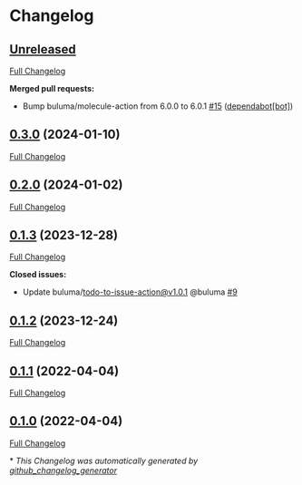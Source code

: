 # Changelog

## [Unreleased](https://github.com/buluma/ansible-role-clamav/tree/HEAD)

[Full Changelog](https://github.com/buluma/ansible-role-clamav/compare/0.3.0...HEAD)

**Merged pull requests:**

- Bump buluma/molecule-action from 6.0.0 to 6.0.1 [\#15](https://github.com/buluma/ansible-role-clamav/pull/15) ([dependabot[bot]](https://github.com/apps/dependabot))

## [0.3.0](https://github.com/buluma/ansible-role-clamav/tree/0.3.0) (2024-01-10)

[Full Changelog](https://github.com/buluma/ansible-role-clamav/compare/0.2.0...0.3.0)

## [0.2.0](https://github.com/buluma/ansible-role-clamav/tree/0.2.0) (2024-01-02)

[Full Changelog](https://github.com/buluma/ansible-role-clamav/compare/0.1.3...0.2.0)

## [0.1.3](https://github.com/buluma/ansible-role-clamav/tree/0.1.3) (2023-12-28)

[Full Changelog](https://github.com/buluma/ansible-role-clamav/compare/0.1.2...0.1.3)

**Closed issues:**

- Update buluma/todo-to-issue-action@v1.0.1 @buluma [\#9](https://github.com/buluma/ansible-role-clamav/issues/9)

## [0.1.2](https://github.com/buluma/ansible-role-clamav/tree/0.1.2) (2023-12-24)

[Full Changelog](https://github.com/buluma/ansible-role-clamav/compare/0.1.1...0.1.2)

## [0.1.1](https://github.com/buluma/ansible-role-clamav/tree/0.1.1) (2022-04-04)

[Full Changelog](https://github.com/buluma/ansible-role-clamav/compare/0.1.0...0.1.1)

## [0.1.0](https://github.com/buluma/ansible-role-clamav/tree/0.1.0) (2022-04-04)

[Full Changelog](https://github.com/buluma/ansible-role-clamav/compare/76bc438b7df1bc2514fb5ffa78bd6d6a0cafcb8f...0.1.0)



\* *This Changelog was automatically generated by [github_changelog_generator](https://github.com/github-changelog-generator/github-changelog-generator)*
